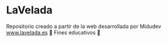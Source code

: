 
# LaVelada
Repositorio creado a partir de la web desarrollada por Midudev www.lavelada.es
📖 Fines educativos 📖
